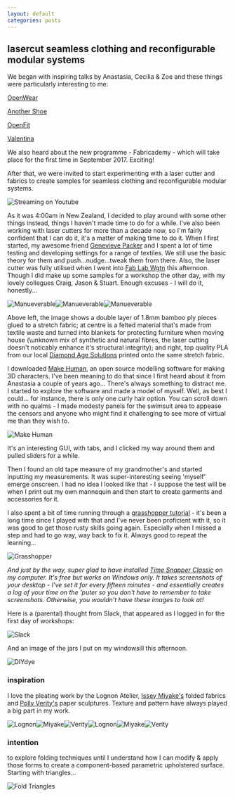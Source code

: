 ```yaml
---
layout: default
categories: posts
---
```

## lasercut seamless clothing and reconfigurable modular systems

We began with inspiring talks by Anastasia, Cecilia & Zoe and these things were particularly interesting to me:

[OpenWear](http://www.thingiverse.com/Openwear/about)

[Another Shoe](http://anothershoe.squarespace.com/home)

[OpenFit](https://github.com/kylemcdonald/OpenFit)

[Valentina](http://valentina-project.org/)

We also heard about the new programme - Fabricademy - which will take place for the first time in September 2017. Exciting!

After that, we were invited to start experimenting with a laser cutter and fabrics to create samples for seamless clothing and reconfigurable modular systems.

![Streaming on Youtube](/images/2017-02-21-day-one/anastasia.png)

As it was 4:00am in New Zealand, I decided to play around with some other things instead, things I haven't made time to do for a while. I've also been working with laser cutters for more than a decade now, so I'm fairly confident that I can do it, it's a matter of making time to do it. When I first started, my awesome friend [Genevieve Packer](http://www.genevievepacker.com/) and I spent a lot of time testing and developing settings for a range of textiles. We still use the basic theory for them and push...nudge...tweak them from there. Also, the laser cutter was fully utilised when I went into [Fab Lab Wgtn](https://www.fablabwgtn.co.nz/) this afternoon. Though I did make up some samples for a workshop the other day, with my lovely collegues Craig, Jason & Stuart. Enough excuses - I will do it, honestly... 

![Manueverable](/images/2017-02-21-day-one/bamboo-stretch.png)![Manueverable](/images/2017-02-21-day-one/synth-felt.png)![Manueverable](/images/2017-02-21-day-one/print-stretch.png)

Above left, the image shows a double layer of 1.8mm bamboo ply pieces glued to a stretch fabric; at centre is a felted material that's made from textile waste and turned into blankets for protecting furniture when moving house (\unknown mix of synthetic and natural fibres, the laser cutting doesn't noticably enhance it's structural integrity); and right, top quality PLA from our local [Diamond Age Solutions](http://diamondage.co.nz/) printed onto the same stretch fabric. 

I downloaded [Make Human](http://www.makehumancommunity.org/), an open source modelling software for making 3D characters. I've been meaning to do that since I first heard about it from Anastasia a couple of years  ago... There's always something to distract me. I started to explore the software and made a model of myself. Well, as best I could... for instance, there is only one curly hair option. You can scroll down with no qualms - I made modesty panels for the swimsuit area to appease the censors and anyone who might find it challenging to see more of virtual me than they wish to. 

![Make Human](/images/2017-02-21-day-one/make-human.png)

It's an interesting GUI, with tabs, and I clicked my way around them and pulled sliders for a while.

Then I found an old tape measure of my grandmother's and started inputting my measurements. It was super-interesting seeing 'myself' emerge onscreen. I had no idea I looked like that - I suppose the test will be when I print out my own mannequin and then start to create garments and accessories for it.

I also spent a bit of time running through a [grasshopper tutorial](https://www.youtube.com/watch?v=8TFrz2eWyB0&t=324s) - it's been a long time since I played with that and I've never been proficient with it, so it was good to get those rusty skills going again. Especially when I missed a step and had to go way, way back to fix it. Always good to repeat the learning...

![Grasshopper](/images/2017-02-21-day-one/grasshopper.png)

*And just by the way, super glad to have installed [Time Snapper Classic](http://www.timesnapper.com/DownloadClassic.aspx) on my computer. It's free but works on Windows only. It takes screenshots of your desktop - I've set it for every fifteen minutes - and essentially creates a log of your time on the 'puter so you don't have to remember to take screenshots. Otherwise, you wouldn't have these images to look at!*

Here is a (parental) thought from Slack, that appeared as I logged in for the first day of workshops:

![Slack](/images/2017-02-21-day-one/sleep.png)

And an image of the jars I put on my windowsill this afternoon.

![DIYdye](/images/2017-02-21-day-one/dye-jars.png)

### inspiration

I love the pleating work by the Lognon Atelier, [Issey Miyake's](http://isseymiyake.com/en/) folded fabrics and [Polly Verity's](https://polyscene.com/) paper sculptures. Texture and pattern have always played a big part in my work.

![Lognon](/images/2017-02-21-day-one/lognon-01.png)![Miyake](/images/2017-02-21-day-one/miyake-01.png)![Verity](/images/2017-02-21-day-one/verity-01.png)![Lognon](/images/2017-02-21-day-one/lognon-02.png)![Miyake](/images/2017-02-21-day-one/miyake-02.png)![Verity](/images/2017-02-21-day-one/verity-02.png)

### intention

to explore folding techniques until I understand how I can modify & apply those forms to create a component-based parametric upholstered surface. Starting with triangles...

![Fold Triangles](/images/2017-02-21-day-one/fold-triangles)